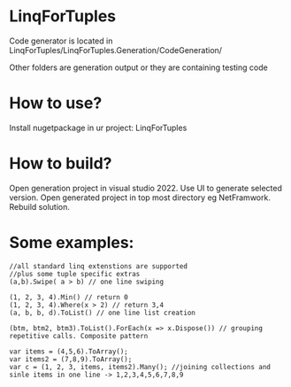 # LinqForTuples

Code generator is located in LinqForTuples/LinqForTuples.Generation/CodeGeneration/

Other folders are generation output or they are containing testing code

# How to use?
Install nugetpackage in ur project:
LinqForTuples 

# How to build?

Open generation project in visual studio 2022. Use UI to generate selected version. Open generated project in top most directory eg NetFramwork. Rebuild solution.

# Some examples:
    //all standard linq extenstions are supported
    //plus some tuple specific extras
    (a,b).Swipe( a > b) // one line swiping
   
    (1, 2, 3, 4).Min() // return 0
    (1, 2, 3, 4).Where(x > 2) // return 3,4
    (a, b, b, d).ToList() // one line list creation 
    
    (btm, btm2, btm3).ToList().ForEach(x => x.Dispose()) // grouping repetitive calls. Composite pattern

    var items = (4,5,6).ToArray();
    var items2 = (7,8,9).ToArray();
    var c = (1, 2, 3, items, items2).Many(); //joining collections and sinle items in one line -> 1,2,3,4,5,6,7,8,9
     
